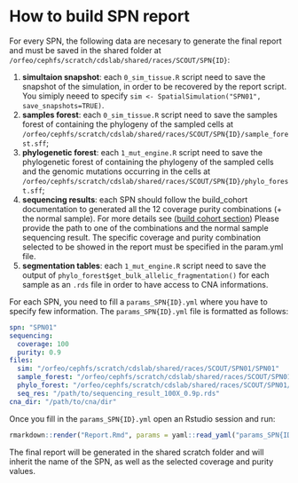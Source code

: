 # How to build SPN report

For every SPN, the following data are necesary to generate the final report and must be saved in the shared folder at `/orfeo/cephfs/scratch/cdslab/shared/races/SCOUT/SPN{ID}`:

1. **simultaion snapshot**: each `0_sim_tissue.R` script need to save the snapshot of the simulation, in order to be recovered by the report script. You simiply neeed to specify `sim <- SpatialSimulation("SPN01", save_snapshots=TRUE)`.
2. **samples forest**: each `0_sim_tissue.R` script need to save the samples forest of containing the phylogeny of the sampled cells at `/orfeo/cephfs/scratch/cdslab/shared/races/SCOUT/SPN{ID}/sample_forest.sff`;
3. **phylogenetic forest**: each `1_mut_engine.R` script need to save the phylogenetic  forest of containing the phylogeny of the sampled cells and the genomic mutations occurring in the cells at `/orfeo/cephfs/scratch/cdslab/shared/races/SCOUT/SPN{ID}/phylo_forest.sff`;
4. **sequencing results**: each SPN should follow the build_cohort documentation to generated all the 12 coverage purity combinations (+ the normal sample). For more details see ([build cohort section](https://github.com/caravagnalab/ProCESS-examples/blob/main/build_cohorts/README.md)) Please provide the path to one of the combinations and the normal sample sequencing result. The specific coverage and purity combination selected to be showed in the report must be specified in the param.yml file.
5. **segmentation tables**: each `1_mut_engine.R` script need to save the output of `phylo_forest$get_bulk_allelic_fragmentation()` for each sample as an `.rds` file in order to have access to CNA informations.

For each SPN, you need to fill a `params_SPN{ID}.yml` where you have to specify few information. The `params_SPN{ID}.yml` file is formatted as follows:

```yaml
spn: "SPN01"
sequencing:
  coverage: 100
  purity: 0.9
files:
  sim: "/orfeo/cephfs/scratch/cdslab/shared/races/SCOUT/SPN01/SPN01"
  sample_forest: "/orfeo/cephfs/scratch/cdslab/shared/races/SCOUT/SPN01/sample_forest.sff"
  phylo_forest: "/orfeo/cephfs/scratch/cdslab/shared/races/SCOUT/SPN01/phylo_forest.sff"
  seq_res: "/path/to/sequencing_result_100X_0.9p.rds"
cna_dir: "/path/to/cna/dir"
```

Once you fill in the `params_SPN{ID}.yml` open an Rstudio session and run:

```r
rmarkdown::render("Report.Rmd", params = yaml::read_yaml("params_SPN{ID}.yml"),output_dir="/orfeo/cephfs/scratch/cdslab/shared/races/report")
```

The final report will be generated in the shared scratch folder and will inherit the name of the SPN, as well as the selected coverage and purity values.
